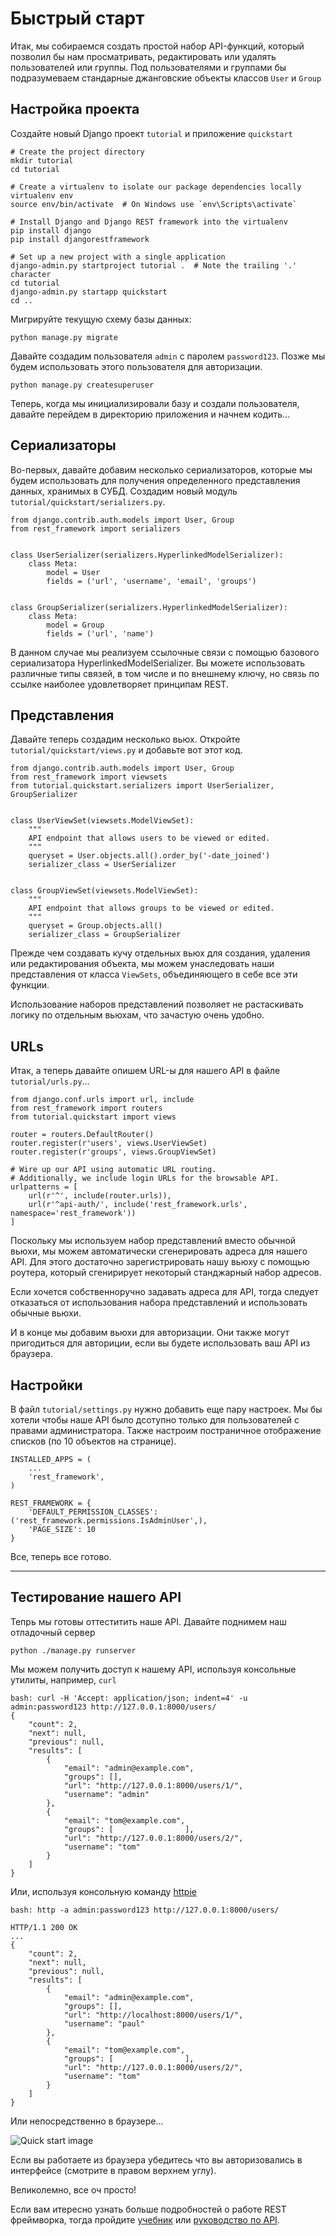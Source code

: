 # Быстрый старт

Итак, мы собираемся создать простой набор API-функций, который позволил бы нам просматривать, редактировать или удалять пользователей или группы. Под пользователями и группами бы подразумеваем стандарные джанговские объекты классов `User` и `Group`

## Настройка проекта

Создайте новый Django проект `tutorial` и приложение `quickstart`

    # Create the project directory
    mkdir tutorial
    cd tutorial

    # Create a virtualenv to isolate our package dependencies locally
    virtualenv env
    source env/bin/activate  # On Windows use `env\Scripts\activate`

    # Install Django and Django REST framework into the virtualenv
    pip install django
    pip install djangorestframework

    # Set up a new project with a single application
    django-admin.py startproject tutorial .  # Note the trailing '.' character
    cd tutorial
    django-admin.py startapp quickstart
    cd ..

Мигрируйте текущую схему базы данных:

    python manage.py migrate

Давайте создадим пользователя `admin` с паролем `password123`. Позже мы будем использовать этого пользователя для авторизации.

    python manage.py createsuperuser

Теперь, когда мы инициализировали базу и создали пользователя, давайте перейдем в директорию приложения и начнем кодить...

## Сериализаторы

Во-первых, давайте добавим несколько сериализаторов, которые мы будем использовать для получения определенного представления данных, хранимых в СУБД. Создадим новый модуль `tutorial/quickstart/serializers.py`.

    from django.contrib.auth.models import User, Group
    from rest_framework import serializers


    class UserSerializer(serializers.HyperlinkedModelSerializer):
        class Meta:
            model = User
            fields = ('url', 'username', 'email', 'groups')


    class GroupSerializer(serializers.HyperlinkedModelSerializer):
        class Meta:
            model = Group
            fields = ('url', 'name')

В данном случае мы реализуем ссылочные связи с помощью базового сериализатора HyperlinkedModelSerializer. Вы можете использовать различные типы связей, в том числе и по внешнему ключу, но связь по ссылке наиболее удовлетворяет принципам REST.

## Представления

Давайте теперь создадим несколько вьюх. Откройте `tutorial/quickstart/views.py` и добавьте вот этот код.

    from django.contrib.auth.models import User, Group
    from rest_framework import viewsets
    from tutorial.quickstart.serializers import UserSerializer, GroupSerializer


    class UserViewSet(viewsets.ModelViewSet):
        """
        API endpoint that allows users to be viewed or edited.
        """
        queryset = User.objects.all().order_by('-date_joined')
        serializer_class = UserSerializer


    class GroupViewSet(viewsets.ModelViewSet):
        """
        API endpoint that allows groups to be viewed or edited.
        """
        queryset = Group.objects.all()
        serializer_class = GroupSerializer

Прежде чем создавать кучу отдельных вьюх для создания, удаления или редактирования объекта, мы можем унаследовать наши представления от класса `ViewSets`, объединяющего в себе все эти функции.

Использование наборов представлений позволяет не растаскивать логику по отдельным вьюхам, что зачастую очень удобно.

## URLs

Итак, а теперь давайте опишем URL-ы для нашего API в файле `tutorial/urls.py`...

    from django.conf.urls import url, include
    from rest_framework import routers
    from tutorial.quickstart import views

    router = routers.DefaultRouter()
    router.register(r'users', views.UserViewSet)
    router.register(r'groups', views.GroupViewSet)

    # Wire up our API using automatic URL routing.
    # Additionally, we include login URLs for the browsable API.
    urlpatterns = [
        url(r'^', include(router.urls)),
        url(r'^api-auth/', include('rest_framework.urls', namespace='rest_framework'))
    ]

Поскольку мы используем набор представлений вместо обычной вьюхи, мы можем автоматически сгенерировать адреса для нашего API. Для этого достаточно зарегистрировать нашу вьюху с помощью роутера, который сгенирирует некоторый станджарный набор адресов.

Если хочется собственноручно задавать адреса для API, тогда следует отказаться от использования набора представлений и использовать обычные вьюхи.

И в конце мы добавим вьюхи для авторизации. Они также могут пригодиться для авториции, если вы будете использовать ваш API из браузера.

## Настройки

В файл `tutorial/settings.py` нужно добавить еще пару настроек. Мы бы хотели чтобы наше API было дсотупно только для пользователей с правами администратора. Также настроим постраничное отображение списков (по 10 объектов на странице).

    INSTALLED_APPS = (
        ...
        'rest_framework',
    )

    REST_FRAMEWORK = {
        'DEFAULT_PERMISSION_CLASSES': ('rest_framework.permissions.IsAdminUser',),
        'PAGE_SIZE': 10
    }

Все, теперь все готово.

---

## Тестирование нашего API

Тепрь мы готовы оттеститить наше API. Давайте поднимем наш отладочный сервер

    python ./manage.py runserver

Мы можем получить доступ к нашему API, используя консольные утилиты, например, `curl`

    bash: curl -H 'Accept: application/json; indent=4' -u admin:password123 http://127.0.0.1:8000/users/
    {
        "count": 2,
        "next": null,
        "previous": null,
        "results": [
            {
                "email": "admin@example.com",
                "groups": [],
                "url": "http://127.0.0.1:8000/users/1/",
                "username": "admin"
            },
            {
                "email": "tom@example.com",
                "groups": [                ],
                "url": "http://127.0.0.1:8000/users/2/",
                "username": "tom"
            }
        ]
    }

Или, используя консольную команду [httpie][httpie]

    bash: http -a admin:password123 http://127.0.0.1:8000/users/

    HTTP/1.1 200 OK
    ...
    {
        "count": 2,
        "next": null,
        "previous": null,
        "results": [
            {
                "email": "admin@example.com",
                "groups": [],
                "url": "http://localhost:8000/users/1/",
                "username": "paul"
            },
            {
                "email": "tom@example.com",
                "groups": [                ],
                "url": "http://127.0.0.1:8000/users/2/",
                "username": "tom"
            }
        ]
    }


Или непосредственно в браузере...

![Quick start image][image]

Если вы работаете из браузера убедитесь что вы авторизовались в интерфейсе (смотрите в правом верхнем углу).

Великолемно, все оч просто!

Если вам итересно узнать больше подробностей о работе REST фреймворка, тогда пройдите [учебник][tutorial] или [руководство по API][guide].

[readme-example-api]: ../#example
[image]: ../img/quickstart.png
[tutorial]: 1-serialization.md
[guide]: ../#api-guide
[httpie]: https://github.com/jakubroztocil/httpie#installation
